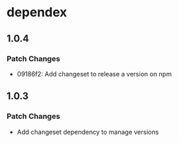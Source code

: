 # dependex

## 1.0.4

### Patch Changes

-   09186f2: Add changeset to release a version on npm

## 1.0.3

### Patch Changes

-   Add changeset dependency to manage versions
